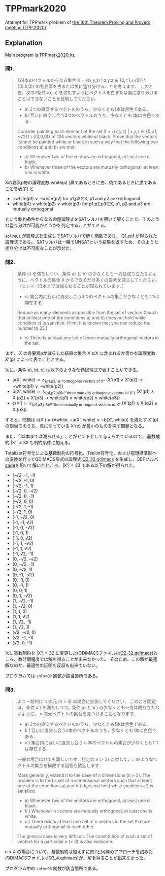 # TPPmark2020

Attempt for TPPmark problem of [the 16th Theorem Proving and Provers meeting (TPP 2020)](https://aabaa.github.io/tpp2020/).

## Explanation

Main program is [TPPmark2020.hs](TPPmark2020.hs).

### 問1.

> 124本のベクトルからなる集合 X = {(x,y,z) | x,y,z ∈ {0,±1,±√2}} \ {(0,0,0)} の各要素を白または黒に塗り分けることを考えます．
> このとき，次の2条件 a), b) を満たすようにベクトルを白または黒に塗り分けることはできないことを証明してください． 
> - a) 2つの直交するベクトルのうち，少なくとも1本は黒色である． 
> - b) 互いに直交し合う3つのベクトルのうち，少なくとも1本は白色である． 
> 
> Consider painting each element of the set X = {(x,y,z) | x,y,z ∈ {0,±1,±√2}} \ {(0,0,0)} of 124 vectors white or black.
> Prove that the vectors cannot be painted white or black in such a way that the following two conditions a) and b) are met. 
> - a) Whenever two of the vectors are orthogonal, at least one is black. 
> - b) Whenever three of the vectors are mutually orthogonal, at least one is white. 

Xの要素p毎の論理変数 white(p) (真であるときに白、偽であるときに黒であることを表す) と

* ¬white(p1) ∨ ¬white(p2) for p1,p2∈X, p1 and p2 are orthogonal
* white(p1) ∨ white(p2) ∨ white(p3) for p1,p2,p3∈X, p1, p2 and p3 are mutually orthogonal

という制約条件からなる命題論理式をSATソルバを用いて解くことで、そのような塗り分けが可能かどうかを判定することができる。

`solveQ1` が論理式を生成してSATソルバで解く関数であり、 [Q1.cnf](Q1.cnf) が得られた論理式である。
SATソルバは一瞬でUNSATという結果を返すため、そのような塗り分けは不可能なことが示せた。

### 問2. 

> 条件 c) を満たしつつ，条件 a) と b) の少なくとも一方は成り立たないように，ベクトルの集合 X からできるだけ多くの要素を減らしてください． （ヒント: 33本までは減らせることが知られています．）
> - c) 集合内に互いに直交し合う3つのベクトルの集合が少なくとも1つは存在する．
> 
> Reduce as many elements as possible from the set of vectors X such that at least one of the conditions a) and b) does not hold while condition c) is satisfied. (Hint: It is known that you can reduce the number to 33.)
> - c) There is at least one set of three mutually orthogonal vectors in the set. 

まず、 X の各要素pが減らした結果の集合 X'⊆X に含まれるか否かを論理変数 X'(p) によって表すこととする。

次に、条件 a), b), c) は以下のような命題論理式で表すことができる。
* a(X', white) := ∧<sub>(p1,p2) ∈ "orthogonal vectors of X"</sub> (X'(p1) ∧ X'(p2) → ¬white(p1) ∨ ¬white(p2))
* b(X', white) := ∧<sub>(p1,p2,p3)∈"three mutually orthogonal vectors of X"}</sub> (X'(p1) ∧ X'(p2) ∧ X'(p3) → white(p1) ∨ white(p2) ∨ white(p3))
* c(X') := ∨<sub>(p1,p2,p3)∈"three mutually orthogonal vectors of X"</sub> (X'(p1) ∧ X'(p2) ∧ X'(p3))

すると、問題は c(X') ∧ (∀white. ¬a(X', white) ∨ ¬b(X', white)) を満たす X'(p) の割当てのうち、真になっている X'(p) が最小のものを探す問題となる。

また、「33本までは減らせる」ことがヒントとして与えられているので、 基数成約 |X'| ≤ 33 も制約条件に加える。

Totalizer符号化による基数制約の符号化、Tseitin符号化、および冠頭標準形への変換を行ってQDIMACS形式の論理式 [Q2_33.qdimacs](Q2_33.qdimacs) を生成し、QBFソルバ[caqe](https://github.com/ltentrup/caqe/tree/0543174f6c8c624ba37db80d13479c0408d7384e/)を用いて解いたところ、|X'| = 33 である以下の解が得られた。

* (-√2, -1, -1)
* (-√2, -1, 0)
* (-√2, -1, 1)
* (-√2, 0, -√2)
* (-√2, 0, -1)
* (-√2, 0, 0)
* (-√2, 1, -1)
* (-√2, 1, 0)
* (-1, -√2, 0)
* (-1, -1, √2)
* (-1, 0, -√2)
* (-1, 0, 1)
* (-1, 0, √2)
* (-1, 1, -√2)
* (-1, 1, √2)
* (-1, √2, -1)
* (0, -√2, -√2)
* (0, -√2, -1)
* (0, -√2, 1)
* (0, -1, -√2)
* (0, -1, 0)
* (0, -1, 1)
* (0, 0, 1)
* (0, 1, -√2)
* (1, -√2, -1)
* (1, -√2, 0)
* (1, 1, 0)
* (1, 1, √2)
* (1, √2, -1)
* (1, √2, 1)
* (√2, -√2, 0)
* (√2, -1, -1)
* (√2, 0, -1)

次に基数制約を |X'| ≤ 32 に変更した(QDIMACSファイルは[Q2_32.qdimacs](Q2_32.qdimacs))ところ、数時間程度では解を得ることが出来なかった。
そのため、この解が最適解なのか、最適性の証明も反証も出来ていない。

プログラムでは `solveQ2` 関数が該当箇所である。

### 問3.

> より一般的に n 次元 (n > 3) の場合に拡張してください．
> このとき問題は，条件 c') を満たしつつ，条件 a) と b') の少なくとも一方は成り立たないように， n 次元ベクトルの集合を見つけることとなります．
> - a) 2つの直交するベクトルのうち，少なくとも1本は黒色である． 
> - b') 互いに直交し合うn本のベクトルのうち，少なくとも1本は白色である． 
> - c') 集合内に互いに直交し合う n 本のベクトルの集合が少なくとも1つは存在する．
> 
> 一般の場合はとても難しいです．特定の n (> 3) に対して，このようなベクトルの集合を構成する回答も歓迎します．
> 
> More generally, extend it to the case of n dimensions (n > 3). 
> The problem is to find a set of n-dimensional vectors such that at least one of the conditions a) and b') does not hold while condition c') is satisfied.
> - a) Whenever two of the vectors are orthogonal, at least one is black.
> - b') Whenever n vectors are mutually orthogonal, at least one is white.
> - c') There exists at least one set of n vectors in the set that are mutually orthogonal to each other.
> 
> The general case is very difficult. The constitution of such a set of vectors for a particular n (> 3) is also welcome.

n = 4 の場合について、基数制約は加えずに問2と同様のアプローチを試みた(QDIMACSファイルは[Q3_4.qdimacs](Q3_4.qdimacs))が、解を得ることが出来なかった。

プログラム中の `solveQ3` 関数が該当箇所である。
